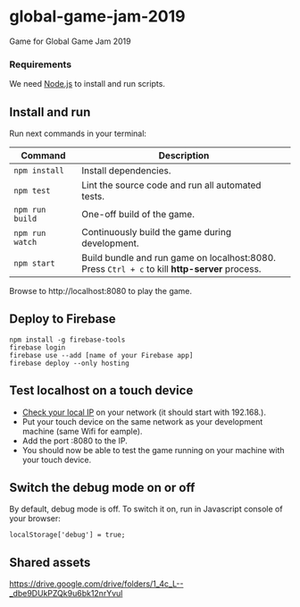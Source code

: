 # global-game-jam-2019
Game for Global Game Jam 2019

### Requirements
We need [Node.js](https://nodejs.org) to install and run scripts.

## Install and run
Run next commands in your terminal:

| Command | Description |
|---------|-------------|
| `npm install` | Install dependencies.|
| `npm test` | Lint the source code and run all automated tests.|
| `npm run build` | One-off build of the game.|
| `npm run watch` | Continuously build the game during development.|
| `npm start` | Build bundle and run game on localhost:8080. <br> Press `Ctrl + c` to kill **http-server** process. |

Browse to http://localhost:8080 to play the game.

## Deploy to Firebase
```
npm install -g firebase-tools
firebase login
firebase use --add [name of your Firebase app]
firebase deploy --only hosting
```

## Test localhost on a touch device
- [Check your local IP](https://www.whatismyip.com/) on your network (it should start with 192.168.).
- Put your touch device on the same network as your development machine (same Wifi for eample).
- Add the port :8080 to the IP.
- You should now be able to test the game running on your machine with your touch device.

## Switch the debug mode on or off
By default, debug mode is off. To switch it on, run in Javascript console of your browser:
```
localStorage['debug'] = true;
```

## Shared assets

https://drive.google.com/drive/folders/1_4c_L--_dbe9DUkPZQk9u6bk12nrYvul
